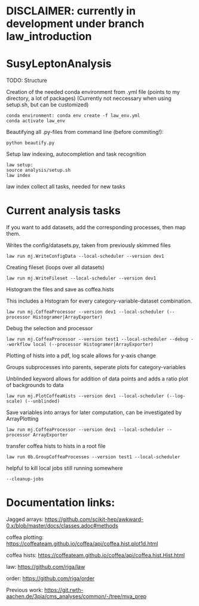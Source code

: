 # DISCLAIMER: currently in development under branch law_introduction

# SusyLeptonAnalysis

TODO: Structure

Creation of the needed conda environment from .yml file (points to my directory, a lot of packages)
(Currently not neccessary when using setup.sh, but can be customized)
```shell
conda environment: conda env create -f law_env.yml
conda activate law_env
```

Beautifying all .py-files from command line (before commiting!): 
```shell
python beautify.py
```

Setup law indexing, autocompletion and task recognition
```shell
law setup: 
source analysis/setup.sh
law index 
```
law index collect all tasks, needed for new tasks

# Current analysis tasks

If you want to add datasets, add the corresponding processes, then map them.

Writes the config/datasets.py, taken from previously skimmed files
```shell
law run mj.WriteConfigData --local-scheduler --version dev1
```

Creating fileset (loops over all datasets)
```shell
law run mj.WriteFileset --local-scheduler --version dev1
```

Histogram the files and save as coffea.hists

This includes a Hstogram for every category-variable-dataset combination.
```shell
law run mj.CoffeaProcessor --version dev1 --local-scheduler (--processor Histogramer|ArrayExporter)
```
Debug the selection and processor
```shell
law run mj.CoffeaProcessor --version test1 --local-scheduler --debug --workflow local (--processor Histogramer|ArrayExporter)
```

Plotting of hists into a pdf, log scale allows for y-axis change

Groups subprocesses into parents, seperate plots for category-variables

Unblinded keyword allows for addition of data points and adds a ratio plot of backgrounds to data

```shell
law run mj.PlotCoffeaHists --version dev1 --local-scheduler (--log-scale) (--unblinded) 
```

Save variables into arrays for later computation, can be investigated by ArrayPlotting
```shell
law run mj.CoffeaProcessor --version dev1 --local-scheduler --processor ArrayExporter
```

transfer coffea hists to hists in a root file
```shell
law run 0b.GroupCoffeaProcesses --version test1 --local-scheduler
```

helpful to kill local jobs still running somewhere
```shell
--cleanup-jobs
```

# Documentation links:

Jagged arrays: https://github.com/scikit-hep/awkward-0.x/blob/master/docs/classes.adoc#methods

coffea plotting: https://coffeateam.github.io/coffea/api/coffea.hist.plot1d.html

coffea hists: https://coffeateam.github.io/coffea/api/coffea.hist.Hist.html

law: https://github.com/riga/law

order: https://github.com/riga/order

Previous work: https://git.rwth-aachen.de/3pia/cms_analyses/common/-/tree/mva_prep

